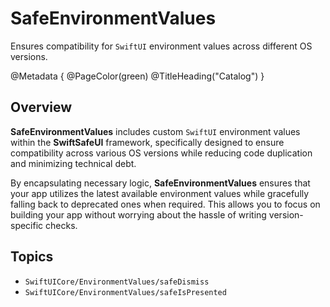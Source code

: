 # SafeEnvironmentValues

Ensures compatibility for `SwiftUI` environment values across different OS versions.

@Metadata {
    @PageColor(green)
    @TitleHeading("Catalog")
}


## Overview

**SafeEnvironmentValues** includes custom `SwiftUI` environment values within the **SwiftSafeUI** framework, specifically designed to ensure compatibility across various OS versions while reducing code duplication and minimizing technical debt.

By encapsulating necessary logic, **SafeEnvironmentValues** ensures that your app utilizes the latest available environment values while gracefully falling back to deprecated ones when required. This allows you to focus on building your app without worrying about the hassle of writing version-specific checks.


## Topics

- ``SwiftUICore/EnvironmentValues/safeDismiss``
- ``SwiftUICore/EnvironmentValues/safeIsPresented``
